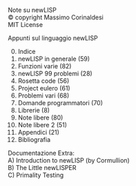 Note su newLISP  
© copyright Massimo Corinaldesi  
MIT License  
    
Appunti sul linguaggio newLISP  
  
00) Indice  
01) newLISP in generale (59)  
02) Funzioni varie (82)  
03) newLISP 99 problemi (28)  
04) Rosetta code (56)  
05) Project eulero (61)  
06) Problemi vari (68)  
07) Domande programmatori (70)  
08) Librerie (8)  
09) Note libere (80)  
10) Note libere 2 (51)  
11) Appendici (21)  
12) Bibliografia  

Documentazione Extra:  
A) Introduction to newLISP (by Cormullion)  
B) The Little newLISPER  
C) Primality Testing  


